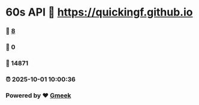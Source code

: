 # 60s API :link: https://quickingf.github.io 
### :page_facing_up: [8](https://quickingf.github.io/tag.html) 
### :speech_balloon: 0 
### :hibiscus: 14871 
### :alarm_clock: 2025-10-01 10:00:36 
### Powered by :heart: [Gmeek](https://github.com/Meekdai/Gmeek)
